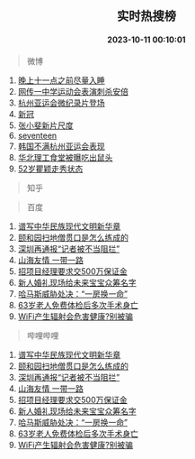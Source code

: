 <div align="center"><h2>实时热搜榜</h2><h4>2023-10-11 00:10:01</h4></div>

> 微博  

1. [晚上十一点之前尽量入睡](https://s.weibo.com/weibo?q=%23%E6%99%9A%E4%B8%8A%E5%8D%81%E4%B8%80%E7%82%B9%E4%B9%8B%E5%89%8D%E5%B0%BD%E9%87%8F%E5%85%A5%E7%9D%A1%23&t=31&band_rank=1&Refer=top)<br />
2. [网传一中学运动会表演刺杀安倍](https://s.weibo.com/weibo?q=%23%E7%BD%91%E4%BC%A0%E4%B8%80%E4%B8%AD%E5%AD%A6%E8%BF%90%E5%8A%A8%E4%BC%9A%E8%A1%A8%E6%BC%94%E5%88%BA%E6%9D%80%E5%AE%89%E5%80%8D%23&t=31&band_rank=2&Refer=top)<br />
3. [杭州亚运会微纪录片登场](https://s.weibo.com/weibo?q=%23%E6%9D%AD%E5%B7%9E%E4%BA%9A%E8%BF%90%E4%BC%9A%E5%BE%AE%E7%BA%AA%E5%BD%95%E7%89%87%E7%99%BB%E5%9C%BA%23&t=31&band_rank=3&Refer=top)<br />
4. [新冠](https://s.weibo.com/weibo?q=%E6%96%B0%E5%86%A0&t=31&band_rank=4&Refer=top)<br />
5. [张小斐新片尺度](https://s.weibo.com/weibo?q=%23%E5%BC%A0%E5%B0%8F%E6%96%90%E6%96%B0%E7%89%87%E5%B0%BA%E5%BA%A6%23&t=31&band_rank=5&Refer=top)<br />
6. [seventeen](https://s.weibo.com/weibo?q=seventeen&t=31&band_rank=6&Refer=top)<br />
7. [韩国不满杭州亚运会表现](https://s.weibo.com/weibo?q=%23%E9%9F%A9%E5%9B%BD%E4%B8%8D%E6%BB%A1%E6%9D%AD%E5%B7%9E%E4%BA%9A%E8%BF%90%E4%BC%9A%E8%A1%A8%E7%8E%B0%23&t=31&band_rank=7&Refer=top)<br />
8. [华北理工食堂被曝吃出鼠头](https://s.weibo.com/weibo?q=%23%E5%8D%8E%E5%8C%97%E7%90%86%E5%B7%A5%E9%A3%9F%E5%A0%82%E8%A2%AB%E6%9B%9D%E5%90%83%E5%87%BA%E9%BC%A0%E5%A4%B4%23&t=31&band_rank=8&Refer=top)<br />
9. [52岁瞿颖走秀状态](https://s.weibo.com/weibo?q=%2352%E5%B2%81%E7%9E%BF%E9%A2%96%E8%B5%B0%E7%A7%80%E7%8A%B6%E6%80%81%23&t=31&band_rank=9&Refer=top)<br />

> 知乎  


> 百度  

1. [谱写中华民族现代文明新华章](https://www.baidu.com/s?wd=%E8%B0%B1%E5%86%99%E4%B8%AD%E5%8D%8E%E6%B0%91%E6%97%8F%E7%8E%B0%E4%BB%A3%E6%96%87%E6%98%8E%E6%96%B0%E5%8D%8E%E7%AB%A0&sa=fyb_news&rsv_dl=fyb_news)<br />
2. [颐和园扫地僧贯口是怎么练成的](https://www.baidu.com/s?wd=%E9%A2%90%E5%92%8C%E5%9B%AD%E6%89%AB%E5%9C%B0%E5%83%A7%E8%B4%AF%E5%8F%A3%E6%98%AF%E6%80%8E%E4%B9%88%E7%BB%83%E6%88%90%E7%9A%84&sa=fyb_news&rsv_dl=fyb_news)<br />
3. [深圳再通报“记者被不当阻拦”](https://www.baidu.com/s?wd=%E6%B7%B1%E5%9C%B3%E5%86%8D%E9%80%9A%E6%8A%A5%E2%80%9C%E8%AE%B0%E8%80%85%E8%A2%AB%E4%B8%8D%E5%BD%93%E9%98%BB%E6%8B%A6%E2%80%9D&sa=fyb_news&rsv_dl=fyb_news)<br />
4. [山海友情 一带一路](https://www.baidu.com/s?wd=%E5%B1%B1%E6%B5%B7%E5%8F%8B%E6%83%85+%E4%B8%80%E5%B8%A6%E4%B8%80%E8%B7%AF&sa=fyb_news&rsv_dl=fyb_news)<br />
5. [招项目经理要求交500万保证金](https://www.baidu.com/s?wd=%E6%8B%9B%E9%A1%B9%E7%9B%AE%E7%BB%8F%E7%90%86%E8%A6%81%E6%B1%82%E4%BA%A4500%E4%B8%87%E4%BF%9D%E8%AF%81%E9%87%91&sa=fyb_news&rsv_dl=fyb_news)<br />
6. [新人婚礼现场给未来宝宝众筹名字](https://www.baidu.com/s?wd=%E6%96%B0%E4%BA%BA%E5%A9%9A%E7%A4%BC%E7%8E%B0%E5%9C%BA%E7%BB%99%E6%9C%AA%E6%9D%A5%E5%AE%9D%E5%AE%9D%E4%BC%97%E7%AD%B9%E5%90%8D%E5%AD%97&sa=fyb_news&rsv_dl=fyb_news)<br />
7. [哈马斯威胁处决：“一房换一命”](https://www.baidu.com/s?wd=%E5%93%88%E9%A9%AC%E6%96%AF%E5%A8%81%E8%83%81%E5%A4%84%E5%86%B3%EF%BC%9A%E2%80%9C%E4%B8%80%E6%88%BF%E6%8D%A2%E4%B8%80%E5%91%BD%E2%80%9D&sa=fyb_news&rsv_dl=fyb_news)<br />
8. [63岁老人免费体检后多次手术身亡](https://www.baidu.com/s?wd=63%E5%B2%81%E8%80%81%E4%BA%BA%E5%85%8D%E8%B4%B9%E4%BD%93%E6%A3%80%E5%90%8E%E5%A4%9A%E6%AC%A1%E6%89%8B%E6%9C%AF%E8%BA%AB%E4%BA%A1&sa=fyb_news&rsv_dl=fyb_news)<br />
9. [WiFi产生辐射会危害健康?别被骗](https://www.baidu.com/s?wd=WiFi%E4%BA%A7%E7%94%9F%E8%BE%90%E5%B0%84%E4%BC%9A%E5%8D%B1%E5%AE%B3%E5%81%A5%E5%BA%B7%3F%E5%88%AB%E8%A2%AB%E9%AA%97&sa=fyb_news&rsv_dl=fyb_news)<br />

> 哔哩哔哩  

1. [谱写中华民族现代文明新华章](https://www.baidu.com/s?wd=%E8%B0%B1%E5%86%99%E4%B8%AD%E5%8D%8E%E6%B0%91%E6%97%8F%E7%8E%B0%E4%BB%A3%E6%96%87%E6%98%8E%E6%96%B0%E5%8D%8E%E7%AB%A0&sa=fyb_news&rsv_dl=fyb_news)<br />
2. [颐和园扫地僧贯口是怎么练成的](https://www.baidu.com/s?wd=%E9%A2%90%E5%92%8C%E5%9B%AD%E6%89%AB%E5%9C%B0%E5%83%A7%E8%B4%AF%E5%8F%A3%E6%98%AF%E6%80%8E%E4%B9%88%E7%BB%83%E6%88%90%E7%9A%84&sa=fyb_news&rsv_dl=fyb_news)<br />
3. [深圳再通报“记者被不当阻拦”](https://www.baidu.com/s?wd=%E6%B7%B1%E5%9C%B3%E5%86%8D%E9%80%9A%E6%8A%A5%E2%80%9C%E8%AE%B0%E8%80%85%E8%A2%AB%E4%B8%8D%E5%BD%93%E9%98%BB%E6%8B%A6%E2%80%9D&sa=fyb_news&rsv_dl=fyb_news)<br />
4. [山海友情 一带一路](https://www.baidu.com/s?wd=%E5%B1%B1%E6%B5%B7%E5%8F%8B%E6%83%85+%E4%B8%80%E5%B8%A6%E4%B8%80%E8%B7%AF&sa=fyb_news&rsv_dl=fyb_news)<br />
5. [招项目经理要求交500万保证金](https://www.baidu.com/s?wd=%E6%8B%9B%E9%A1%B9%E7%9B%AE%E7%BB%8F%E7%90%86%E8%A6%81%E6%B1%82%E4%BA%A4500%E4%B8%87%E4%BF%9D%E8%AF%81%E9%87%91&sa=fyb_news&rsv_dl=fyb_news)<br />
6. [新人婚礼现场给未来宝宝众筹名字](https://www.baidu.com/s?wd=%E6%96%B0%E4%BA%BA%E5%A9%9A%E7%A4%BC%E7%8E%B0%E5%9C%BA%E7%BB%99%E6%9C%AA%E6%9D%A5%E5%AE%9D%E5%AE%9D%E4%BC%97%E7%AD%B9%E5%90%8D%E5%AD%97&sa=fyb_news&rsv_dl=fyb_news)<br />
7. [哈马斯威胁处决：“一房换一命”](https://www.baidu.com/s?wd=%E5%93%88%E9%A9%AC%E6%96%AF%E5%A8%81%E8%83%81%E5%A4%84%E5%86%B3%EF%BC%9A%E2%80%9C%E4%B8%80%E6%88%BF%E6%8D%A2%E4%B8%80%E5%91%BD%E2%80%9D&sa=fyb_news&rsv_dl=fyb_news)<br />
8. [63岁老人免费体检后多次手术身亡](https://www.baidu.com/s?wd=63%E5%B2%81%E8%80%81%E4%BA%BA%E5%85%8D%E8%B4%B9%E4%BD%93%E6%A3%80%E5%90%8E%E5%A4%9A%E6%AC%A1%E6%89%8B%E6%9C%AF%E8%BA%AB%E4%BA%A1&sa=fyb_news&rsv_dl=fyb_news)<br />
9. [WiFi产生辐射会危害健康?别被骗](https://www.baidu.com/s?wd=WiFi%E4%BA%A7%E7%94%9F%E8%BE%90%E5%B0%84%E4%BC%9A%E5%8D%B1%E5%AE%B3%E5%81%A5%E5%BA%B7%3F%E5%88%AB%E8%A2%AB%E9%AA%97&sa=fyb_news&rsv_dl=fyb_news)<br />
